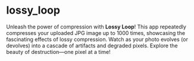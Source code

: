 # lossy_loop
Unleash the power of compression with **Lossy Loop**! This app repeatedly compresses your uploaded JPG image up to 1000 times, showcasing the fascinating effects of lossy compression. Watch as your photo evolves (or devolves) into a cascade of artifacts and degraded pixels. Explore the beauty of destruction—one pixel at a time!

